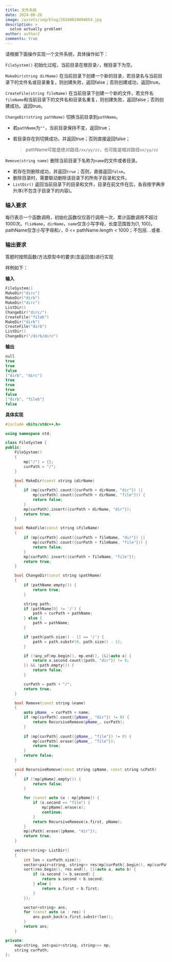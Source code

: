 ```yaml
---
title: 文件系统
date: 2024-08-28
image: /assets/img/blog/20240819004654.jpg
description: >
  solve actually problem!
author: author2
comments: true
---
```


请根据下面操作实现一个文件系统，具体操作如下：

`FileSystem()` 初始化过程，当前目录在根目录`/`，根目录下为空。

`MakeDir(string dirName)` 在当前目录下创建一个新的目录，若目录名与当前目录下的文件名或目录重复，则创建失败，返回false；否则创建成功，返回true。

`CreateFile(string fileName)` 在当前目录下创建一个新的文件，若文件名`fileName`和当前目录下的文件名和目录名重复，则创建失败，返回false；否则创建成功，返回true。

`ChangeDir(string pathName)` 切换当前目录到`pathName`。

- 若`pathName`为`""`，当前目录保持不变，返回true；

- 若目录存在则切换成功，并返回true；否则直接返回false；

    > pathName可能是绝对路径`/xx/yy/zz`，也可能是相对路径`xx/yy/zz`

`Remove(string name)` 删除当前目录下名称为`name`的文件或者目录。

- 若存在则删除成功，并返回`true`；否则，直接返回`false`。
- 删除目录时，需要联动删除该目录下的所有子目录和文件。
- `ListDir()` 返回当前目录下的目录和文件，目录在前文件在后，各自按字典序升序(不包含子目录下的内容)。

###  输入要求

每行表示一个函数调用，初始化函数仅仅首行调用一次，累计函数调用不超过1000次。`flieName`，`dirName`，`name`仅含小写字母，长度范围皆为[1, 100]，pathName仅含小写字母和`/`，0 <= pathName.length < 1000；不包括`..`或者`.`

### 输出要求

答题时按照函数/方法原型中的要求(含返回值)进行实现

样例如下：

**输入**

```c++
FileSystem()
MakeDir("dirc")
MakeDir("dirb")
MakeDir("dirc")
ListDir()
ChangeDir("dirc/")
CreateFile("fileb")
MakeDir("dirb")
CreateFile("dirb")
ListDir()
ChangeDir("/dirb/dirc")
```

 **输出**

```c++
null
true
true
false
["dirb", "dirc"]
true
true
true
false
["dirb", "fileb"]
false
```

**具体实现**

```c++
#include <bits/stdc++.h>

using namespace std;

class FileSystem {
public:
    FileSystem()
    {
        mp["/"] = {};
        curPath = "/";
    }

    bool MakeDir(const string &dirName)
    {
		if (mp[curPath].count({curPath + dirName, "dir"}) ||
            mp[curPath].count({curPath + dirName, "file"})) {
            return false;
        }
        mp[curPath].insert({curPath + dirName, "dir"});
        return true;
    }

    bool MakeFile(const string &fileName)
    {
		if (mp[curPath].count({curPath + fileName, "dir"}) ||
            mp[curPath].count({curPath + fileName, "file"})) {
            return false;
        }
        mp[curPath].insert({curPath + fileName, "file"});
        return true;
    }

    bool ChangeDir(const string &pathName)
    {
        if (pathName.empty()) {
            return true;
        }

        string path;
        if (pathName[0] != '/') {
            path = curPath + pathName;
        } else {
            path = pathName;
        }

        if (path[path.size() - 1] == '/') {
            path = path.substr(0, path.size() - 1);
        }

        if (!any_of(mp.begin(), mp.end(), [&](auto x) {
            return x.second.count({path, "dir"}) != 0;
        }) && !path.empty()) {
            return false;
        }

        curPath = path + "/";
        return true;
    }

    bool Remove(const string &name)
    {
        auto pName_ = curPath + name;
        if (mp[curPath].count({pName_, "dir"}) != 0) {
            return RecursiveRemove(pName_, curPath);
        }
        
        if (mp[curPath].count({pName_, "file"}) != 0) {
            mp[curPath].erase({pName_, "file"});
            return true;
        }
        return false;
    }

    void RecursiveRemove(const string &pName, const string &cPath)
    {
        if (!mp[pName].empty()) {
            return false;
        }

        for (const auto &x : mp[pName]) {
            if (x.second == "file") {
                mp[pName].erase(x);
                continue;
            }
            return RecursiveRemove(x.first, pName);
        }
        mp[cPath].erase({pName, "dir"});
        return true;
    }
    
    vector<string> ListDir()
    {
        int len = curPath.size();
        vector<pair<string, string>> res(mp[curPath].begin(), mp[curPath].end());
        sort(res.begin(), res.end(), [](auto a, auto b) {
            if (a.second != b.second) {
                return a.second < b.second;
            } else {
                return a.first < b.first;
            }
        });

        vector<string> ans;
        for (const auto &x : res) {
            ans.push_back(x.first.substr(len));
        }
        return ans;
    }

private:
    map<string, set<pair<string, string>>> mp;
    string curPath;
};
```

